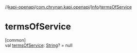 //[kapi-openapi](../../../index.md)/[com.chrynan.kapi.openapi](../index.md)/[Info](index.md)/[termsOfService](terms-of-service.md)

# termsOfService

[common]\
val [termsOfService](terms-of-service.md): [String](https://kotlinlang.org/api/latest/jvm/stdlib/kotlin/-string/index.html)? = null
